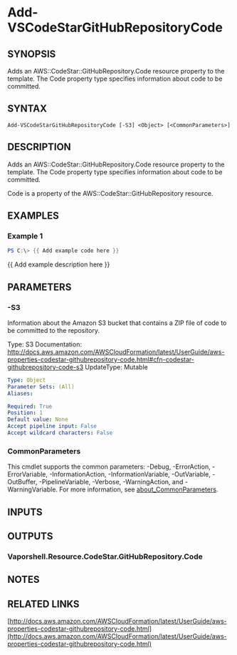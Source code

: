 # Add-VSCodeStarGitHubRepositoryCode

## SYNOPSIS
Adds an AWS::CodeStar::GitHubRepository.Code resource property to the template.
The Code property type specifies information about code to be committed.

## SYNTAX

```
Add-VSCodeStarGitHubRepositoryCode [-S3] <Object> [<CommonParameters>]
```

## DESCRIPTION
Adds an AWS::CodeStar::GitHubRepository.Code resource property to the template.
The Code property type specifies information about code to be committed.

Code is a property of the AWS::CodeStar::GitHubRepository resource.

## EXAMPLES

### Example 1
```powershell
PS C:\> {{ Add example code here }}
```

{{ Add example description here }}

## PARAMETERS

### -S3
Information about the Amazon S3 bucket that contains a ZIP file of code to be committed to the repository.

Type: S3
Documentation: http://docs.aws.amazon.com/AWSCloudFormation/latest/UserGuide/aws-properties-codestar-githubrepository-code.html#cfn-codestar-githubrepository-code-s3
UpdateType: Mutable

```yaml
Type: Object
Parameter Sets: (All)
Aliases:

Required: True
Position: 1
Default value: None
Accept pipeline input: False
Accept wildcard characters: False
```

### CommonParameters
This cmdlet supports the common parameters: -Debug, -ErrorAction, -ErrorVariable, -InformationAction, -InformationVariable, -OutVariable, -OutBuffer, -PipelineVariable, -Verbose, -WarningAction, and -WarningVariable. For more information, see [about_CommonParameters](http://go.microsoft.com/fwlink/?LinkID=113216).

## INPUTS

## OUTPUTS

### Vaporshell.Resource.CodeStar.GitHubRepository.Code
## NOTES

## RELATED LINKS

[http://docs.aws.amazon.com/AWSCloudFormation/latest/UserGuide/aws-properties-codestar-githubrepository-code.html](http://docs.aws.amazon.com/AWSCloudFormation/latest/UserGuide/aws-properties-codestar-githubrepository-code.html)

